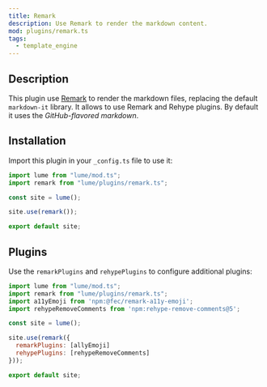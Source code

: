 ```yaml
---
title: Remark
description: Use Remark to render the markdown content.
mod: plugins/remark.ts
tags:
  - template_engine
---
```


## Description

This plugin use [Remark](https://remark.js.org/) to render the markdown files,
replacing the default `markdown-it` library. It allows to use Remark and Rehype
plugins. By default it uses the _GitHub-flavored markdown_.

## Installation

Import this plugin in your `_config.ts` file to use it:

```js
import lume from "lume/mod.ts";
import remark from "lume/plugins/remark.ts";

const site = lume();

site.use(remark());

export default site;
```

## Plugins

Use the `remarkPlugins` and `rehypePlugins` to configure additional plugins:

```js
import lume from "lume/mod.ts";
import remark from "lume/plugins/remark.ts";
import a11yEmoji from 'npm:@fec/remark-a11y-emoji';
import rehypeRemoveComments from 'npm:rehype-remove-comments@5';

const site = lume();

site.use(remark({
  remarkPlugins: [allyEmoji]
  rehypePlugins: [rehypeRemoveComments]
}));

export default site;
```
